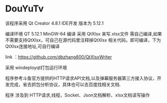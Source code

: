 # DouYuTv
该程序采用 Qt Creator 4.8.1 IDE开发 版本为 5.12.1

编译环境 QT 5.12.1 MinGW-64 编译
采用 QtXlsx 来写.xlsx文件 需自己编译,如果不需要支持QtXlsx，可自己在源代码里注释掉QtXlsx 相关代码，即可编译，下为QtXlsx连接地址,可自行编译

link ：https://github.com/dbzhang800/QtXlsxWriter

采用 windeployqt打包运行环境

程序参考斗鱼官方提供的HTTP请求API文档,以及弹幕服务器第三方接入协议，开发完成，省去抓包分析协议，具体也可以去百度找相关文档.

程序 涉及到 HTTP请求,线程，Socket、Json文档解析、xlsx文档读写操作

